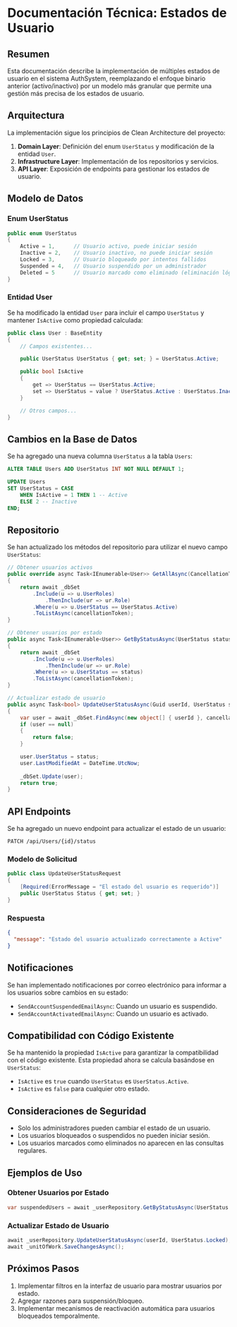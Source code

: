 # Documentación Técnica: Estados de Usuario

## Resumen

Esta documentación describe la implementación de múltiples estados de usuario en el sistema AuthSystem, reemplazando el enfoque binario anterior (activo/inactivo) por un modelo más granular que permite una gestión más precisa de los estados de usuario.

## Arquitectura

La implementación sigue los principios de Clean Architecture del proyecto:

1. **Domain Layer**: Definición del enum `UserStatus` y modificación de la entidad `User`.
2. **Infrastructure Layer**: Implementación de los repositorios y servicios.
3. **API Layer**: Exposición de endpoints para gestionar los estados de usuario.

## Modelo de Datos

### Enum UserStatus

```csharp
public enum UserStatus
{
    Active = 1,      // Usuario activo, puede iniciar sesión
    Inactive = 2,    // Usuario inactivo, no puede iniciar sesión
    Locked = 3,      // Usuario bloqueado por intentos fallidos
    Suspended = 4,   // Usuario suspendido por un administrador
    Deleted = 5      // Usuario marcado como eliminado (eliminación lógica)
}
```

### Entidad User

Se ha modificado la entidad `User` para incluir el campo `UserStatus` y mantener `IsActive` como propiedad calculada:

```csharp
public class User : BaseEntity
{
    // Campos existentes...

    public UserStatus UserStatus { get; set; } = UserStatus.Active;

    public bool IsActive 
    { 
        get => UserStatus == UserStatus.Active;
        set => UserStatus = value ? UserStatus.Active : UserStatus.Inactive;
    }

    // Otros campos...
}
```

## Cambios en la Base de Datos

Se ha agregado una nueva columna `UserStatus` a la tabla `Users`:

```sql
ALTER TABLE Users ADD UserStatus INT NOT NULL DEFAULT 1;

UPDATE Users
SET UserStatus = CASE 
    WHEN IsActive = 1 THEN 1 -- Active
    ELSE 2 -- Inactive
END;
```

## Repositorio

Se han actualizado los métodos del repositorio para utilizar el nuevo campo `UserStatus`:

```csharp
// Obtener usuarios activos
public override async Task<IEnumerable<User>> GetAllAsync(CancellationToken cancellationToken = default)
{
    return await _dbSet
        .Include(u => u.UserRoles)
            .ThenInclude(ur => ur.Role)
        .Where(u => u.UserStatus == UserStatus.Active)
        .ToListAsync(cancellationToken);
}

// Obtener usuarios por estado
public async Task<IEnumerable<User>> GetByStatusAsync(UserStatus status, CancellationToken cancellationToken = default)
{
    return await _dbSet
        .Include(u => u.UserRoles)
            .ThenInclude(ur => ur.Role)
        .Where(u => u.UserStatus == status)
        .ToListAsync(cancellationToken);
}

// Actualizar estado de usuario
public async Task<bool> UpdateUserStatusAsync(Guid userId, UserStatus status, CancellationToken cancellationToken = default)
{
    var user = await _dbSet.FindAsync(new object[] { userId }, cancellationToken);
    if (user == null)
    {
        return false;
    }

    user.UserStatus = status;
    user.LastModifiedAt = DateTime.UtcNow;
    
    _dbSet.Update(user);
    return true;
}
```

## API Endpoints

Se ha agregado un nuevo endpoint para actualizar el estado de un usuario:

```
PATCH /api/Users/{id}/status
```

### Modelo de Solicitud

```csharp
public class UpdateUserStatusRequest
{
    [Required(ErrorMessage = "El estado del usuario es requerido")]
    public UserStatus Status { get; set; }
}
```

### Respuesta

```json
{
  "message": "Estado del usuario actualizado correctamente a Active"
}
```

## Notificaciones

Se han implementado notificaciones por correo electrónico para informar a los usuarios sobre cambios en su estado:

- `SendAccountSuspendedEmailAsync`: Cuando un usuario es suspendido.
- `SendAccountActivatedEmailAsync`: Cuando un usuario es activado.

## Compatibilidad con Código Existente

Se ha mantenido la propiedad `IsActive` para garantizar la compatibilidad con el código existente. Esta propiedad ahora se calcula basándose en `UserStatus`:

- `IsActive` es `true` cuando `UserStatus` es `UserStatus.Active`.
- `IsActive` es `false` para cualquier otro estado.

## Consideraciones de Seguridad

- Solo los administradores pueden cambiar el estado de un usuario.
- Los usuarios bloqueados o suspendidos no pueden iniciar sesión.
- Los usuarios marcados como eliminados no aparecen en las consultas regulares.

## Ejemplos de Uso

### Obtener Usuarios por Estado

```csharp
var suspendedUsers = await _userRepository.GetByStatusAsync(UserStatus.Suspended);
```

### Actualizar Estado de Usuario

```csharp
await _userRepository.UpdateUserStatusAsync(userId, UserStatus.Locked);
await _unitOfWork.SaveChangesAsync();
```

## Próximos Pasos

1. Implementar filtros en la interfaz de usuario para mostrar usuarios por estado.
2. Agregar razones para suspensión/bloqueo.
3. Implementar mecanismos de reactivación automática para usuarios bloqueados temporalmente.
